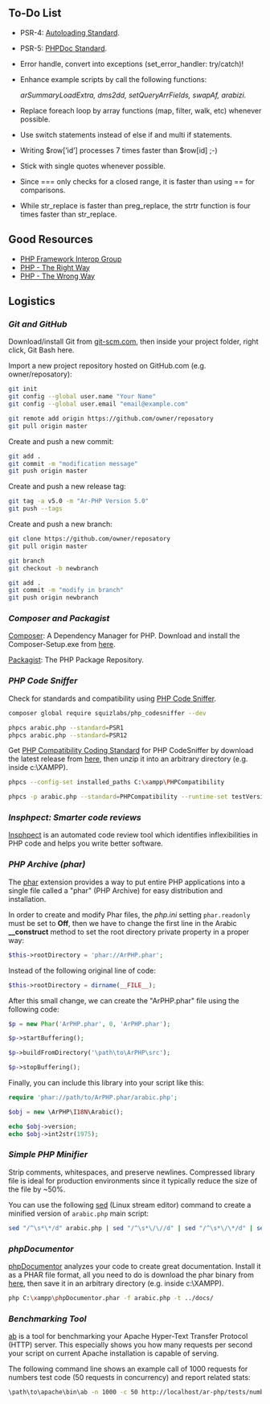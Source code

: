 ## To-Do List
* PSR-4: [Autoloading Standard](https://www.php-fig.org/psr/psr-4/).

* PSR-5: [PHPDoc Standard](https://github.com/php-fig/fig-standards/blob/master/proposed/phpdoc.md).

* Error handle, convert into exceptions (set_error_handler: try/catch)!

* Enhance example scripts by call the following functions: 

	_arSummaryLoadExtra, dms2dd, setQueryArrFields, swapAf, arabizi._

* Replace foreach loop by array functions (map, filter, walk, etc) whenever possible.

* Use switch statements instead of else if and multi if statements.

* Writing $row[’id’] processes 7 times faster than $row[id] ;-)

* Stick with single quotes whenever possible.

* Since === only checks for a closed range, it is faster than using == for comparisons.

* While str_replace is faster than preg_replace, the strtr function is four times faster than str_replace.

## Good Resources
* [PHP Framework Interop Group](https://www.php-fig.org/)
* [PHP - The Right Way](https://phptherightway.com/)
* [PHP - The Wrong Way](https://phpthewrongway.com/)

## Logistics

### _Git and GitHub_
Download/install Git from [git-scm.com](https://git-scm.com/downloads), then inside your project folder, right click, Git Bash here.


Import a new project repository hosted on GitHub.com (e.g. owner/reposatory):

```bash
git init
git config --global user.name "Your Name"
git config --global user.email "email@example.com"

git remote add origin https://github.com/owner/reposatory
git pull origin master
```

Create and push a new commit:

```bash
git add .
git commit -m "modification message"
git push origin master
```

Create and push a new release tag:

```bash
git tag -a v5.0 -m "Ar-PHP Version 5.0"
git push --tags
```

Create and push a new branch:

```bash
git clone https://github.com/owner/reposatory
git pull origin master

git branch
git checkout -b newbranch

git add .
git commit -m "modify in branch"
git push origin newbranch
```

### _Composer and Packagist_
[Composer](https://getcomposer.org/): A Dependency Manager for PHP. 
Download and install the Composer-Setup.exe from [here](https://getcomposer.org/download/).

[Packagist](https://packagist.org/): The PHP Package Repository.

### _PHP Code Sniffer_
Check for standards and compatibility using [PHP Code Sniffer](https://github.com/squizlabs/PHP_CodeSniffer).

```bash
composer global require squizlabs/php_codesniffer --dev

phpcs arabic.php --standard=PSR1
phpcs arabic.php --standard=PSR12
```

Get [PHP Compatibility Coding Standard](https://github.com/PHPCompatibility/PHPCompatibility) for PHP CodeSniffer by download the latest release from [here](https://github.com/PHPCompatibility/PHPCompatibility/releases), then unzip it into an arbitrary directory (e.g. inside c:\XAMPP).

```bash
phpcs --config-set installed_paths C:\xampp\PHPCompatibility

phpcs -p arabic.php --standard=PHPCompatibility --runtime-set testVersion 5.3-
```

### _Insphpect: Smarter code reviews_
[Insphpect](https://insphpect.com/) is an automated code review tool which identifies inflexibilities in PHP code and helps you write better software.

### _PHP Archive (phar)_

The [phar](https://www.php.net/manual/en/intro.phar.php) extension provides a way to put entire PHP applications into a single file called a "phar" (PHP Archive) for easy distribution and installation.

In  order to create and modify Phar files, the _php.ini_ setting `phar.readonly` must be set to __Off__, then we have to change the first line in the Arabic **__construct** method to set the root directory private property in a proper way:

```php
$this->rootDirectory = 'phar://ArPHP.phar';
```

Instead of the following original line of code:

```php
$this->rootDirectory = dirname(__FILE__);
``` 

After this small change, we can create the "ArPHP.phar" file using the following code:

```php
$p = new Phar('ArPHP.phar', 0, 'ArPHP.phar');

$p->startBuffering();

$p->buildFromDirectory('\path\to\ArPHP\src');

$p->stopBuffering();
```

Finally, you can include this library into your script like this:

```php
require 'phar://path/to/ArPHP.phar/arabic.php';

$obj = new \ArPHP\I18N\Arabic();

echo $obj->version;
echo $obj->int2str(1975);
```

### _Simple PHP Minifier_

Strip comments, whitespaces, and preserve newlines. Compressed library file is ideal for production environments since it typically reduce the size of the file by ~50%.

You can use the following [sed](https://www.gnu.org/software/sed/) (Linux stream editor) command to create a minified version of `arabic.php` main script:

```bash
sed "/^\s*\*/d" arabic.php | sed "/^\s*\/\//d" | sed "/^\s*\/\*/d" | sed "/^\s*$/d" | sed -e "s/\s*=\s*/=/g" | sed -e "s/^\s*//g" > arabic.min.php
```

### _phpDocumentor_
[phpDocumentor](https://www.phpdoc.org/) analyzes your code to create great documentation.
Install it as a PHAR file format, all you need to do is download the phar binary from [here](http://phpdoc.org/phpDocumentor.phar), then save it in an arbitrary directory (e.g. inside c:\XAMPP).

```bash
php C:\xampp\phpDocumentor.phar -f arabic.php -t ../docs/
``` 

### _Benchmarking Tool_

[ab](https://httpd.apache.org/docs/current/programs/ab.html) is a tool for benchmarking your Apache Hyper-Text Transfer Protocol (HTTP) server. This especially shows you how many requests per second your script on current Apache installation is capable of serving. 

The following command line shows an example call of 1000 requests for numbers test code (50 requests in concurrency) and report related stats:

```bash
\path\to\apache\bin\ab -n 1000 -c 50 http://localhost/ar-php/tests/numbers.php
```   
